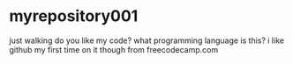 # myrepository001
just walking
do you like my code?
what programming language is this?
i like github
my first time on it though
from freecodecamp.com
 
